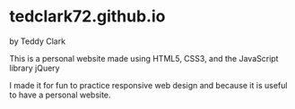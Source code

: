 # tedclark72.github.io
by Teddy Clark

This is a personal website made using HTML5, CSS3, and the JavaScript library jQuery

I made it for fun to practice responsive web design and because it is useful to have a personal website.
